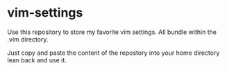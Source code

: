 # vim-settings
Use this repository to store my favorite vim settings. All bundle within the .vim directory.

Just copy and paste the content of the repostory into your home directory lean back and use it.
